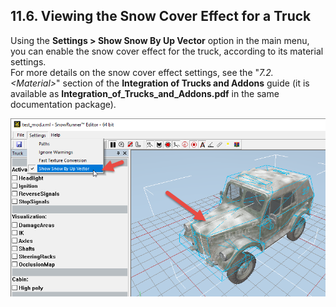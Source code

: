 ## 11.6. Viewing the Snow Cover Effect for a Truck

Using the **Settings \> Show Snow By Up Vector** option in the main menu, you can enable the snow cover effect for the truck, according to its material settings.\
For more details on the snow cover effect settings, see the "*7.2. \<Material\>*" section of the **Integration of Trucks and Addons** guide (it is available as **Integration_of_Trucks_and_Addons.pdf** in the same documentation package).

![](./media/image404.png)

